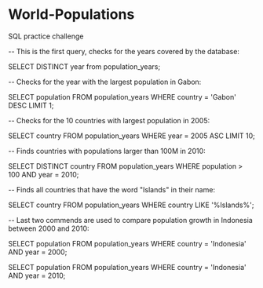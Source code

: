 # World-Populations
SQL practice challenge


-- This is the first query, checks for the years covered by the database:

SELECT DISTINCT year from population_years;

-- Checks for the year with the largest population in Gabon:

SELECT population
FROM population_years
WHERE country = 'Gabon' DESC
LIMIT 1;

-- Checks for the 10 countries with largest population in 2005:

SELECT country
FROM population_years
WHERE year = 2005 ASC
LIMIT 10;

-- Finds countries with populations larger than 100M in 2010:

SELECT DISTINCT country
FROM population_years
WHERE population > 100 AND year = 2010;

-- Finds all countries that have the word "Islands" in their name:

SELECT country
FROM population_years
WHERE country LIKE '%Islands%';

-- Last two commends are used to compare population growth in Indonesia between 2000 and 2010:

SELECT population
FROM population_years
WHERE country = 'Indonesia' AND year = 2000;

SELECT population
FROM population_years
WHERE country = 'Indonesia' AND year = 2010;
